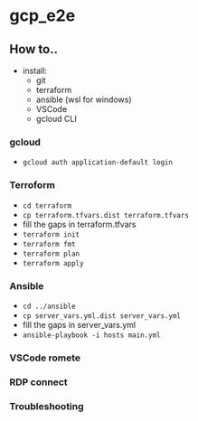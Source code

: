 # gcp_e2e

## How to..
* install:
  * git
  * terraform
  * ansible (wsl for windows)
  * VSCode
  * gcloud CLI




### gcloud
* `gcloud auth application-default login`
### Terroform
* `cd terraform`
* `cp terraform.tfvars.dist terraform.tfvars`
* fill the gaps in terraform.tfvars
* `terraform init`
* `terraform fmt`
* `terraform plan`
* `terraform apply`
### Ansible
* `cd ../ansible`
* `cp server_vars.yml.dist server_vars.yml`
* fill the gaps in server_vars.yml
* `ansible-playbook -i hosts main.yml`
### VSCode romete
### RDP connect
### Troubleshooting
